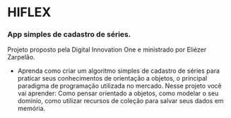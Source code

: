 # HIFLEX
### App simples de cadastro de séries.
Projeto proposto pela Digital Innovation One e ministrado por Eliézer Zarpelão.

* Aprenda como criar um algoritmo simples de cadastro de séries para praticar seus conhecimentos de orientação a objetos, o principal paradigma de programação utilizada no mercado. Nesse projeto você vai aprender: Como pensar orientado a objetos, como modelar o seu domínio, como utilizar recursos de coleção para salvar seus dados em memória.

